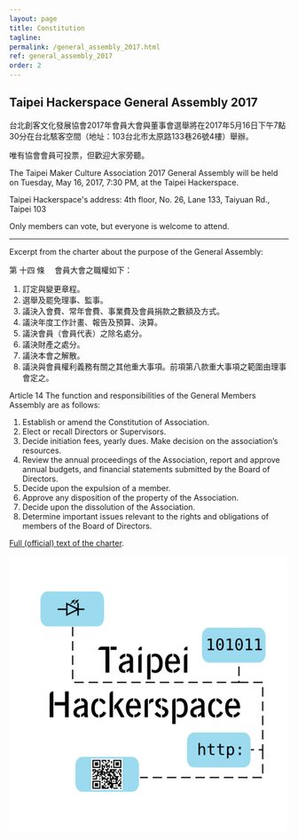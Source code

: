```yaml
---
layout: page
title: Constitution
tagline: 
permalink: /general_assembly_2017.html
ref: general_assembly_2017
order: 2
---
```


## Taipei Hackerspace General Assembly 2017

台北創客文化發展協會2017年會員大會與董事會選舉將在2017年5月16日下午7點30分在台北駭客空間（地址：103台北市太原路133巷26號4樓）舉辦。

唯有協會會員可投票，但歡迎大家旁聽。

The Taipei Maker Culture Association 2017 General Assembly will be held on Tuesday, May 16, 2017, 7:30 PM, at the Taipei Hackerspace.

Taipei Hackerspace's address: 4th floor, No. 26, Lane 133, Taiyuan Rd., Taipei 103

Only members can vote, but everyone is welcome to attend.

***

Excerpt from the charter about the purpose of the General Assembly:

第 十四 條　 會員大會之職權如下： 
1. 訂定與變更章程。 
2. 選舉及罷免理事、監事。 
3. 議決入會費、常年會費、事業費及會員捐款之數額及方式。 
4. 議決年度工作計畫、報告及預算、決算。 
5. 議決會員（會員代表）之除名處分。 
6. 議決財產之處分。 
7. 議決本會之解散。 
8. 議決與會員權利義務有關之其他重大事項。前項第八款重大事項之範圍由理事會定之。 

Article 14 The function and responsibilities of the General Members Assembly are as follows: 
1. Establish or amend the Constitution of Association. 
2. Elect or recall Directors or Supervisors. 
3. Decide initiation fees, yearly dues. Make decision on the association’s resources. 
4. Review the annual proceedings of the Association, report and approve annual budgets, and financial statements submitted by the Board of Directors. 
5. Decide upon the expulsion of a member. 
6. Approve any disposition of the property of the Association. 
7. Decide upon the dissolution of the Association. 
8. Determine important issues relevant to the rights and obligations of members of the Board of Directors.

[Full (official) text of the charter](https://docs.google.com/document/d/1hdHqjdwiPoz123rzYUCxZWWQs8uRahNLNw3jM8-zKdQ/).

![](/logo/png/hackerspace500.png)